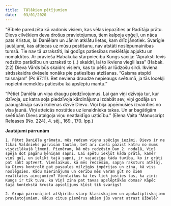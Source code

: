 ```yaml
---
title:  Tālākiem pētījumiem
date:   03/01/2020
---
```


"Bībele paredzēta kā vadonis visiem, kas vēlas iepazīties ar Radītāja prātu. Dievs cilvēkiem deva drošus pravietojumus, tiem kalpoja eņģeļi, un nāca pats Kristus, lai Daniēlam un Jānim atklātu lietas, kam drīz jānotiek. Svarīgie jautājumi, kas attiecas uz mūsu pestīšanu, nav atstāti noslēpumainības tumsā. Tie nav tā uzrakstīti, lai godīgs patiesības meklētājs apjuktu un nomaldītos. Ar pravieša Habakuka starpniecību Kungs sacīja: “Apraksti tevis redzēto parādību un uzraksti to (..) skaidri, lai to ikviens viegli lasa” (Habak. 2:2) Dieva Vārds būs skaidrs visiem, kas to pētīs ar lūdzošu sirdi. Ikviena sirdsskaidra dvēsele nonāks pie patiesības atzīšanas. “Gaisma atspīd taisnajam” (Ps 97:11). Bet neviena draudze nepieaugs svētumā, ja tās locekļi nopietni nemeklēs patiesību kā apslēptu mantu.”

“Pētiet Daniēla un viņa draugu piedzīvojumus. Lai gan viņi dzīvoja tur, kur dzīvoja, uz katra soļa piedzīvoja kārdinājumu izdabāt sev, viņi godāja un paaugstināja savā ikdienas dzīvē Dievu. Viņi bija apņēmušies izvairīties no visa ļaunā. Viņi atteicās nostāties uz ienaidnieka takas. Un ar bagātīgām svētībām Dievs atalgoja viņu neatlaidīgo uzticību.” (Elena Vaita “Manuscript Releases [No. 224], 4. sēj., 169., 170. Ipp.)

**Jautājumi pārrunām**

`1. Pētot Daniēla grāmatu, mēs redzam vienu spēcīgu iezīmi. Dievs ir ne tikai Valdnieks pārvisām tautām, bet arī cieši pazīst katru no mums visdziļākajā līmenī. Piemēram, kā mēs redzēsim Dan 2. nodaļā, Viņš spēja dot pagānu ķēniņam sapni. Lai spētu iekļūt kāda prātā, kamēr viņš guļ, un ielikt tajā sapni, ir vajadzīga tāda tuvība, ko ir grūti pat sākt aptvert. Vienlaikus, kā mēs redzēsim, sapņa raksturs atklāj, ka Dievs kontrolē pat pasaules milzīgās impērijas un zina, kā viss noslēgsies. Kādu mierinājumu un cerību mēs varam gūt no šiem realitātes ainojumiem? Vienlaikus kā tev liek justies tas, ka zini: Kungs ir tik tuvu, ka Viņš zina pat tavas apslēptākās domas? Kāpēc šajā kontekstā krusta apsolījums kļūst tik svarīgs?`

`2. Grupā pārrunājiet atšķirību starp klasiskajiem un apokaliptiskajiem pravietojumiem. Kādus citus piemērus abiem jūs varat atrast Bībelē?`
